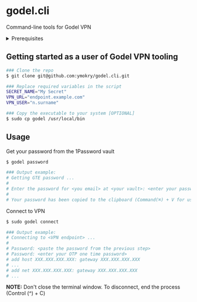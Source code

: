 # godel.cli
Command-line tools for Godel VPN

<details>
<summary>Prerequisites</summary>

## Install Homebrew
Refer to https://docs.brew.sh/Installation to install `brew`

## Install password client
```sh
# Install 1Password CLI
$ brew install --cask 1password-cli

# Configure 1Password CLI
$ op signin https://my.1password.com <email_address> <secret_key>
```
More info:
- [Brew docs](https://formulae.brew.sh/cask/1password-cli)
- [1Password docs](https://support.1password.com/command-line/)

## Install VPN client
```sh
# Install Openconnect
$ brew install openconnect
```
</details>

## Getting started as a user of Godel VPN tooling
```sh
### Clone the repo
$ git clone git@github.com:ymokry/godel.cli.git

### Replace required variables in the script
SECRET_NAME="My Secret"
VPN_URL="endpoint.example.com"
VPN_USER="n.surname"

### Copy the executable to your system [OPTIONAL]
$ sudo cp godel /usr/local/bin
```

## Usage
Get your password from the 1Password vault
```sh
$ godel password

### Output example:
# Getting GTE password ...
#
# Enter the password for <you email> at <your vault>: <enter your password here>
#
# Your password has been copied to the clipboard (Command(⌘) + V for use)
```

Connect to VPN
```sh
$ sudo godel connect

### Output example:
# Connecting to <VPN endpoint> ...
#
# Password: <paste the password from the previous step>
# Password: <enter your OTP one time password>
# add host XXX.XXX.XXX.XXX: gateway XXX.XXX.XXX.XXX
# ...
# add net XXX.XXX.XXX.XXX: gateway XXX.XXX.XXX.XXX
# ...
```
**NOTE:** Don't close the terminal window. To disconnect, end the process (Control (^) + C)
